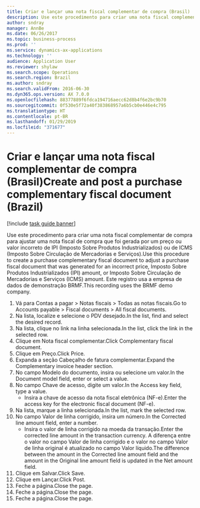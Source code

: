 ```yaml
---
title: Criar e lançar uma nota fiscal complementar de compra (Brasil)
description: Use este procedimento para criar uma nota fiscal complementar de compra para ajustar uma nota fiscal de compra que foi gerada por um preço ou valor incorreto de IPI (Imposto Sobre Produtos Industrializados) ou de ICMS (Imposto Sobre Circulação de Mercadorias e Serviços).
author: sndray
manager: AnnBe
ms.date: 06/26/2017
ms.topic: business-process
ms.prod: ''
ms.service: dynamics-ax-applications
ms.technology: ''
audience: Application User
ms.reviewer: shylaw
ms.search.scope: Operations
ms.search.region: Brazil
ms.author: sndray
ms.search.validFrom: 2016-06-30
ms.dyn365.ops.version: AX 7.0.0
ms.openlocfilehash: 88377889f6fdca194716aecc62d8b4f6e2bc9b70
ms.sourcegitcommit: 0f530e5f72a40f383868957a6b5cb0e446e4c795
ms.translationtype: HT
ms.contentlocale: pt-BR
ms.lasthandoff: 01/29/2019
ms.locfileid: "371677"
---
```

# <a name="create-and-post-a-purchase-complementary-fiscal-document-brazil"></a><span data-ttu-id="419b3-103">Criar e lançar uma nota fiscal complementar de compra (Brasil)</span><span class="sxs-lookup"><span data-stu-id="419b3-103">Create and post a purchase complementary fiscal document (Brazil)</span></span>

[!include [task guide banner](../../includes/task-guide-banner.md)]

<span data-ttu-id="419b3-104">Use este procedimento para criar uma nota fiscal complementar de compra para ajustar uma nota fiscal de compra que foi gerada por um preço ou valor incorreto de IPI (Imposto Sobre Produtos Industrializados) ou de ICMS (Imposto Sobre Circulação de Mercadorias e Serviços).</span><span class="sxs-lookup"><span data-stu-id="419b3-104">Use this procedure to create a purchase complementary fiscal document to adjust a purchase fiscal document that was generated for an incorrect price, Imposto Sobre Produtos Industrializados (IPI) amount, or Imposto Sobre Circulação de Mercadorias e Serviços (ICMS) amount.</span></span> <span data-ttu-id="419b3-105">Este registro usa a empresa de dados de demonstração BRMF.</span><span class="sxs-lookup"><span data-stu-id="419b3-105">This recording uses the BRMF demo company.</span></span>

1. <span data-ttu-id="419b3-106">Vá para Contas a pagar > Notas fiscais > Todas as notas fiscais.</span><span class="sxs-lookup"><span data-stu-id="419b3-106">Go to Accounts payable > Fiscal documents > All fiscal documents.</span></span>
2. <span data-ttu-id="419b3-107">Na lista, localize e selecione o PDV desejado.</span><span class="sxs-lookup"><span data-stu-id="419b3-107">In the list, find and select the desired record.</span></span>
3. <span data-ttu-id="419b3-108">Na lista, clique no link na linha selecionada.</span><span class="sxs-lookup"><span data-stu-id="419b3-108">In the list, click the link in the selected row.</span></span>
4. <span data-ttu-id="419b3-109">Clique em Nota fiscal complementar.</span><span class="sxs-lookup"><span data-stu-id="419b3-109">Click Complementary fiscal document.</span></span>
5. <span data-ttu-id="419b3-110">Clique em Preço.</span><span class="sxs-lookup"><span data-stu-id="419b3-110">Click Price.</span></span>
6. <span data-ttu-id="419b3-111">Expanda a seção Cabeçalho de fatura complementar.</span><span class="sxs-lookup"><span data-stu-id="419b3-111">Expand the Complementary invoice header section.</span></span>
7. <span data-ttu-id="419b3-112">No campo Modelo do documento, insira ou selecione um valor.</span><span class="sxs-lookup"><span data-stu-id="419b3-112">In the Document model field, enter or select a value.</span></span>
8. <span data-ttu-id="419b3-113">No campo Chave de acesso, digite um valor.</span><span class="sxs-lookup"><span data-stu-id="419b3-113">In the Access key field, type a value.</span></span>
    * <span data-ttu-id="419b3-114">Insira a chave de acesso da nota fiscal eletrônica (NF-e).</span><span class="sxs-lookup"><span data-stu-id="419b3-114">Enter the access key for the electronic fiscal document (NF-e).</span></span>     
9. <span data-ttu-id="419b3-115">Na lista, marque a linha selecionada.</span><span class="sxs-lookup"><span data-stu-id="419b3-115">In the list, mark the selected row.</span></span>
10. <span data-ttu-id="419b3-116">No campo Valor de linha corrigido, insira um número.</span><span class="sxs-lookup"><span data-stu-id="419b3-116">In the Corrected line amount field, enter a number.</span></span>
    * <span data-ttu-id="419b3-117">Insira o valor de linha corrigido na moeda da transação.</span><span class="sxs-lookup"><span data-stu-id="419b3-117">Enter the corrected line amount in the transaction currency.</span></span> <span data-ttu-id="419b3-118">A diferença entre o valor no campo Valor de linha corrigido e o valor no campo Valor de linha original é atualizado no campo Valor líquido.</span><span class="sxs-lookup"><span data-stu-id="419b3-118">The difference between the amount in the Corrected line amount field and the amount in the Original line amount field is updated in the Net amount field.</span></span>  
11. <span data-ttu-id="419b3-119">Clique em Salvar.</span><span class="sxs-lookup"><span data-stu-id="419b3-119">Click Save.</span></span>
12. <span data-ttu-id="419b3-120">Clique em Lançar.</span><span class="sxs-lookup"><span data-stu-id="419b3-120">Click Post.</span></span>
13. <span data-ttu-id="419b3-121">Feche a página.</span><span class="sxs-lookup"><span data-stu-id="419b3-121">Close the page.</span></span>
14. <span data-ttu-id="419b3-122">Feche a página.</span><span class="sxs-lookup"><span data-stu-id="419b3-122">Close the page.</span></span>
15. <span data-ttu-id="419b3-123">Feche a página.</span><span class="sxs-lookup"><span data-stu-id="419b3-123">Close the page.</span></span>

